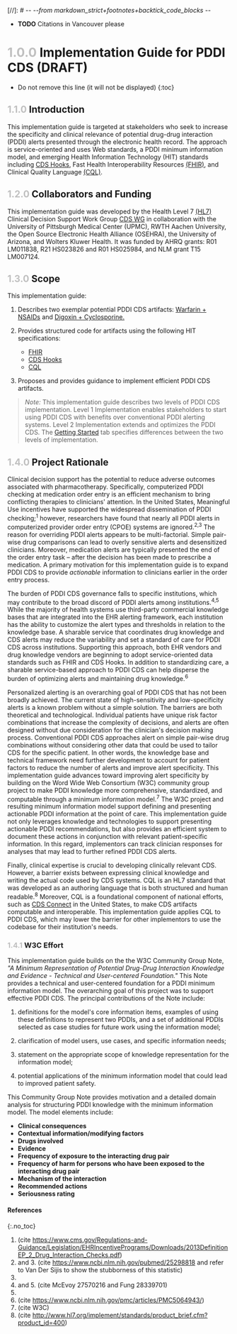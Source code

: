 [//]: # -*- --from markdown_strict+footnotes+backtick_code_blocks -*-

* **TODO** Citations in Vancouver please


# <span style="color:silver"> 1.0.0 </span> Implementation Guide for PDDI CDS (DRAFT)

<!-- TOC  the css styling for this is \pages\assets\css\project.css under 'markdown-toc'-->

* Do not remove this line (it will not be displayed)
{:toc}

## <span style="color:silver"> 1.1.0 </span> Introduction

This implementation guide is targeted at stakeholders who seek to increase the specificity and clinical relevance of potential drug-drug interaction (PDDI) alerts presented through the electronic health record. The approach is service-oriented and uses Web standards, a PDDI minimum information model, and emerging Health Information Technology (HIT) standards including [CDS Hooks](http://cds-hooks.org/), Fast Health Interoperability Resources [(FHIR)](http://www.fhir.org/), and Clinical Quality Language [(CQL)](https://ecqi.healthit.gov/cql-clinical-quality-language).

## <span style="color:silver"> 1.2.0 </span> Collaborators and Funding

This implementation guide was developed by the Health Level 7 [(HL7)](http://wiki.hl7.org) Clinical Decision Support Work Group [CDS WG](http://wiki.hl7.org/index.php?title=Clinical_Decision_Support_Workgroup) in collaboration with the University of Pittsburgh Medical Center (UPMC), RWTH Aachen University, the Open Source Electronic Health Alliance (OSEHRA), the University of Arizona, and Wolters Kluwer Health. It was funded by AHRQ grants: R01 LM011838, R21 HS023826 and R01 HS025984, and NLM grant T15 LM007124.


## <span style="color:silver"> 1.3.0 </span> Scope

This implementation guide:

1. Describes two exemplar potential PDDI CDS artifacts: [Warfarin + NSAIDs](documentation.html) and [Digoxin + Cyclosporine.](documentation.html)

2. Provides structured code for artifacts using the following HIT specifications:

	* [FHIR](http://www.fhir.org/)
	* [CDS Hooks](http://cds-hooks.org/)
	* [CQL](https://ecqi.healthit.gov/cql-clinical-quality-language)

3. Proposes and provides guidance to implement efficient PDDI CDS artifacts.

> *Note:* This implementation guide describes two levels of PDDI CDS implementation. Level 1 Implementation enables stakeholders to start using PDDI CDS with benefits over conventional PDDI alerting systems. Level 2 Implementation extends and optimizes the PDDI CDS. The [Getting Started](start.html) tab specifies differences between the two levels of implementation.

## <span style="color:silver"> 1.4.0 </span> Project Rationale

Clinical decision support has the potential to reduce adverse outcomes associated with pharmacotherapy. Specifically, computerized PDDI checking at medication order entry is an efficient mechanism to bring conflicting therapies to clinicians' attention. In the United States, Meaningful Use incentives have supported the widespread dissemination of PDDI checking;<sup>1</sup> however, researchers have found that nearly all PDDI alerts in computerized provider order entry (CPOE) systems are ignored.<sup>2,3</sup> The reason for overriding PDDI alerts appears to be multi-factorial. Simple pair-wise drug comparisons can lead to overly sensitive alerts and desensitized clinicians. Moreover, medication alerts are typically presented the end of the order entry task – after the decision has been made to prescribe a medication. A primary motivation for this implementation guide is to expand PDDI CDS to provide *actionable* information to clinicians earlier in the order entry process.

The burden of PDDI CDS governance falls to specific institutions, which may contribute to the broad discord of PDDI alerts among institutions.<sup>4,5</sup> While the majority of health systems use third-party commercial knowledge bases that are integrated into the EHR alerting framework, each institution has the ability to customize the alert types and thresholds in relation to the knowledge base. A sharable service that coordinates drug knowledge and CDS alerts may reduce the variability and set a standard of care for PDDI CDS across institutions. Supporting this approach, both EHR vendors and drug knowledge vendors are beginning to adopt service-oriented data standards such as FHIR and CDS Hooks. In addition to standardizing care, a sharable service-based approach to PDDI CDS can help disperse the burden of optimizing alerts and maintaining drug knowledge.<sup>6</sup>    

Personalized alerting is an overarching goal of PDDI CDS that has not been broadly achieved. The current state of high-sensitivity and low-specificity alerts is a known problem without a simple solution. The barriers are both theoretical and technological. Individual patients have unique risk factor combinations that increase the complexity of decisions, and alerts are often designed without due consideration for the clinician's decision making process. Conventional PDDI CDS approaches alert on simple pair-wise drug combinations without considering other data that could be used to tailor CDS for the specific patient. In other words, the knowledge base and technical framework need further development to account for patient factors to reduce the number of alerts and improve alert specificity. This implementation guide advances toward improving alert specificity by building on the Word Wide Web Consortium (W3C) community group project to make PDDI knowledge more comprehensive, standardized, and computable through a minimum information model.<sup>7</sup> The W3C project and resulting minimum information model support defining and presenting actionable PDDI information at the point of care. This implementation guide not only leverages knowledge and technologies to support presenting actionable PDDI recommendations, but also provides an efficient system to document these actions in conjunction with relevant patient-specific information. In this regard, implementors can track clinician responses for analyses that may lead to further refined PDDI CDS alerts. 

Finally, clinical expertise is crucial to developing clinically relevant CDS. However, a barrier exists between expressing clinical knowledge and writing the actual code used by CDS systems. CQL is an HL7 standard that was developed as an authoring language that is both structured and human readable.<sup>8</sup> Moreover, CQL is a foundational component of national efforts, such as [CDS Connect](https://cds.ahrq.gov/cdsconnect) in the United States, to make CDS artifacts computable and interoperable. This implementation guide applies CQL to PDDI CDS, which may lower the barrier for other implementors to use the codebase for their institution's needs.

### <span style="color:silver"> 1.4.1 </span> W3C Effort

This implementation guide builds on the the W3C Community Group Note, *"A Minimum Representation of Potential Drug-Drug Interaction Knowledge and Evidence - Technical and User-centered Foundation."* This Note provides a technical and user-centered foundation for a PDDI minimum information model. The overarching goal of this project was to support effective PDDI CDS. The principal contributions of the Note include:

1. definitions for the model's core information items, examples of using these definitions to represent two PDDIs, and a set of additional PDDIs selected as case studies for future work using the information model;

2. clarification of model users, use cases, and specific information needs;

3. statement on the appropriate scope of knowledge representation for the information model;

4. potential applications of the minimum information model that could lead to improved patient safety.

This Community Group Note provides motivation and a detailed domain analysis for structuring PDDI knowledge with the minimum information model. The model elements include: 

   * **Clinical consequences**
   * **Contextual information/modifying factors**
   * **Drugs involved** 
   * **Evidence**
   * **Frequency of exposure to the interacting drug pair**
   * **Frequency of harm for persons who have been exposed to the interacting drug pair**
   * **Mechanism of the interaction**
   * **Recommended actions**
   * **Seriousness rating**

#### References
{:.no_toc}
   
1. (cite https://www.cms.gov/Regulations-and-Guidance/Legislation/EHRIncentivePrograms/Downloads/2013DefinitionEP_2_Drug_Interaction_Checks.pdf)
2. and 3. (cite https://www.ncbi.nlm.nih.gov/pubmed/25298818 and refer to Van Der Sijis to show the stubborness of this statistic)
3.
4. and 5. (cite McEvoy 27570216 and Fung  28339701)
5.
6. (cite https://www.ncbi.nlm.nih.gov/pmc/articles/PMC5064943/)
7. (cite W3C)
8. (cite http://www.hl7.org/implement/standards/product_brief.cfm?product_id=400)
    

